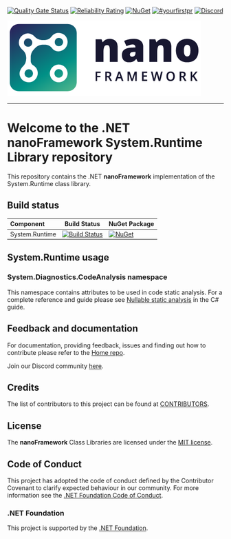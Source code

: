 [![Quality Gate Status](https://sonarcloud.io/api/project_badges/measure?project=nanoframework_nanoFramework.System.Runtime&metric=alert_status)](https://sonarcloud.io/dashboard?id=nanoframework_nanoFramework.System.Runtime) [![Reliability Rating](https://sonarcloud.io/api/project_badges/measure?project=nanoframework_nanoFramework.System.Runtime&metric=reliability_rating)](https://sonarcloud.io/dashboard?id=nanoframework_nanoFramework.System.Runtime) [![NuGet](https://img.shields.io/nuget/dt/nanoFramework.System.Runtime.svg?label=NuGet&style=flat&logo=nuget)](https://www.nuget.org/packages/nanoFramework.System.Runtime/) [![#yourfirstpr](https://img.shields.io/badge/first--timers--only-friendly-blue.svg)](https://github.com/nanoframework/Home/blob/master/CONTRIBUTING.md) [![Discord](https://img.shields.io/discord/478725473862549535.svg?logo=discord&logoColor=white&label=Discord&color=7289DA)](https://discord.gg/gCyBu8T)

![nanoFramework logo](https://raw.githubusercontent.com/nanoframework/Home/main/resources/logo/nanoFramework-repo-logo.png)

-----

# Welcome to the .NET **nanoFramework** System.Runtime Library repository

This repository contains the .NET **nanoFramework** implementation of the System.Runtime class library.

## Build status

| Component | Build Status | NuGet Package |
|:-|---|---|
| System.Runtime | [![Build Status](https://dev.azure.com/nanoframework/System.Runtime/_apis/build/status%2FSystem.Runtime?branchName=main)](https://dev.azure.com/nanoframework/System.Runtime/_build/latest?definitionId=104&branchName=main) | [![NuGet](https://img.shields.io/nuget/v/nanoFramework.System.Runtime.svg?label=NuGet&style=flat&logo=nuget)](https://www.nuget.org/packages/nanoFramework.System.Runtime/) |

## System.Runtime usage

### System.Diagnostics.CodeAnalysis namespace

This namespace contains attributes to be used in code static analysis.
For a complete reference and guide please see [Nullable static analysis](https://learn.microsoft.com/en-us/dotnet/csharp/language-reference/attributes/nullable-analysis) in the C# guide.

## Feedback and documentation

For documentation, providing feedback, issues and finding out how to contribute please refer to the [Home repo](https://github.com/nanoframework/Home).

Join our Discord community [here](https://discord.gg/gCyBu8T).

## Credits

The list of contributors to this project can be found at [CONTRIBUTORS](https://github.com/nanoframework/Home/blob/main/CONTRIBUTORS.md).

## License

The **nanoFramework** Class Libraries are licensed under the [MIT license](LICENSE.md).

## Code of Conduct

This project has adopted the code of conduct defined by the Contributor Covenant to clarify expected behaviour in our community.
For more information see the [.NET Foundation Code of Conduct](https://dotnetfoundation.org/code-of-conduct).

### .NET Foundation

This project is supported by the [.NET Foundation](https://dotnetfoundation.org).
